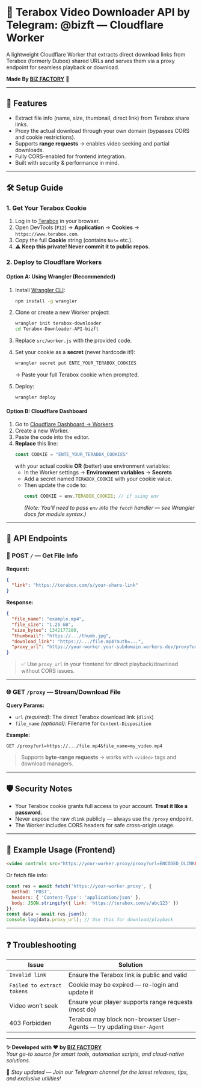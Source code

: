 
# 📁 Terabox Video Downloader API by Telegram: @bizft — Cloudflare Worker

A lightweight Cloudflare Worker that extracts direct download links from Terabox (formerly Dubox) shared URLs and serves them via a proxy endpoint for seamless playback or download.

**Made By [BIZ FACTORY](https://t.me/bizft)** 🚀

---

## 🚀 Features

- Extract file info (name, size, thumbnail, direct link) from Terabox share links.
- Proxy the actual download through your own domain (bypasses CORS and cookie restrictions).
- Supports **range requests** → enables video seeking and partial downloads.
- Fully CORS-enabled for frontend integration.
- Built with security & performance in mind.

---

## 🛠️ Setup Guide

### 1. **Get Your Terabox Cookie**

1. Log in to [Terabox](https://www.terabox.com) in your browser.
2. Open DevTools (`F12`) → **Application** → **Cookies** → `https://www.terabox.com`.
3. Copy the full **Cookie** string (contains `Nus=` etc.).
4. **⚠️ Keep this private! Never commit it to public repos.**

### 2. **Deploy to Cloudflare Workers**

#### Option A: Using Wrangler (Recommended)

1. Install [Wrangler CLI](https://developers.cloudflare.com/workers/wrangler/):
   ```bash
   npm install -g wrangler
   ```

2. Clone or create a new Worker project:
   ```bash
   wrangler init terabox-downloader
   cd Terabox-Downloader-API-bizft
   ```

3. Replace `src/worker.js` with the provided code.

4. Set your cookie as a **secret** (never hardcode it!):
   ```bash
   wrangler secret put ENTE_YOUR_TERABOX_COOKIES
   ```
   → Paste your full Terabox cookie when prompted.

5. Deploy:
   ```bash
   wrangler deploy
   ```

#### Option B: Cloudflare Dashboard

1. Go to [Cloudflare Dashboard → Workers](https://dash.cloudflare.com/?to=/:account/workers).
2. Create a new Worker.
3. Paste the code into the editor.
4. **Replace** this line:
   ```js
   const COOKIE = "ENTE_YOUR_TERABOX_COOKIES"
   ```
   with your actual cookie **OR** (better) use environment variables:
   - In the Worker settings → **Environment variables** → **Secrets**
   - Add a secret named `TERABOX_COOKIE` with your cookie value.
   - Then update the code to:
     ```js
     const COOKIE = env.TERABOX_COOKIE; // if using env
     ```
     *(Note: You’ll need to pass `env` into the `fetch` handler — see Wrangler docs for module syntax.)*

---

## 📡 API Endpoints

### 🔗 POST `/` — Get File Info

**Request:**
```json
{
  "link": "https://terabox.com/s/your-share-link"
}
```

**Response:**
```json
{
  "file_name": "example.mp4",
  "file_size": "1.25 GB",
  "size_bytes": 1342177280,
  "thumbnail": "https://.../thumb.jpg",
  "download_link": "https://.../file.mp4?auth=...",
  "proxy_url": "https://your-worker.your-subdomain.workers.dev/proxy?url=...&file_name=example.mp4"
}
```

> ✅ Use `proxy_url` in your frontend for direct playback/download without CORS issues.

---

### 🌐 GET `/proxy` — Stream/Download File

**Query Params:**
- `url` *(required)*: The direct Terabox download link (`dlink`)
- `file_name` *(optional)*: Filename for `Content-Disposition`

**Example:**
```
GET /proxy?url=https://.../file.mp4&file_name=my_video.mp4
```

> Supports **byte-range requests** → works with `<video>` tags and download managers.

---

## 🛡️ Security Notes

- Your Terabox cookie grants full access to your account. **Treat it like a password.**
- Never expose the raw `dlink` publicly — always use the `/proxy` endpoint.
- The Worker includes CORS headers for safe cross-origin usage.

---

## 🧪 Example Usage (Frontend)

```html
<video controls src="https://your-worker.proxy/proxy?url=ENCODED_DLINK&file_name=video.mp4"></video>
```

Or fetch file info:
```js
const res = await fetch('https://your-worker.proxy', {
  method: 'POST',
  headers: { 'Content-Type': 'application/json' },
  body: JSON.stringify({ link: 'https://terabox.com/s/abc123' })
});
const data = await res.json();
console.log(data.proxy_url); // Use this for download/playback
```

---

## ❓ Troubleshooting

| Issue | Solution |
|------|--------|
| `Invalid link` | Ensure the Terabox link is public and valid |
| `Failed to extract tokens` | Cookie may be expired — re-login and update it |
| Video won’t seek | Ensure your player supports range requests (most do) |
| 403 Forbidden | Terabox may block non-browser User-Agents — try updating `User-Agent` |

---

**✨ Developed with ❤️ by [BIZ FACTORY](https://t.me/bizft)**  
*Your go-to source for smart tools, automation scripts, and cloud-native solutions.*  

🔔 *Stay updated — Join our Telegram channel for the latest releases, tips, and exclusive utilities!*  
